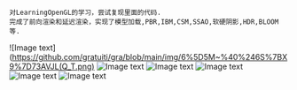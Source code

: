 	对LearningOpenGL的学习，尝试复现里面的代码.
	完成了前向渲染和延迟渲染，实现了模型加载,PBR,IBM,CSM,SSAO,软硬阴影,HDR,BLOOM等.
	
![Image text](https://github.com/gratuiti/gra/blob/main/img/6%5D5M~%40%246S%7BX9%7D73AVJL(Q_T.png)
![Image text](https://github.com/gratuiti/gra/blob/main/img/FIIJB%5DIPI4%60JCYI%25RV%7B%5BO8R.png)
![Image text](https://github.com/gratuiti/gra/blob/main/img/H%60N3SGNLM6%60HFL%7DLK9%7D1VX9.png)
![Image text](https://github.com/gratuiti/gra/blob/main/img/PL6H31_%25M5M62X~N%5DBDMVT5.png)
![Image text](https://github.com/gratuiti/gra/blob/main/img/SI_CJJ_I5MDS%24_Y~M4%40%25HA.png)
![Image text](https://github.com/gratuiti/gra/blob/main/img/TPWULTC%5D%60%5B9HFMN6B5WVB%252.png)
